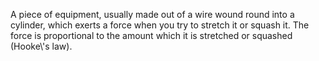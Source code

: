 A piece of equipment, usually made out of a wire wound round into a
cylinder, which exerts a force when you try to stretch it or squash it.
The force is proportional to the amount which it is stretched or
squashed (Hooke\\'s law).
